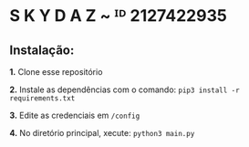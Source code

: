 #  S K Y D A Z   ~   ᴵᴰ 2127422935

## Instalação:
**1.** Clone esse repositório

**2.** Instale as dependências com o comando: `pip3 install -r requirements.txt `

**3.** Edite as credenciais em `/config`

**4.** No diretório principal, xecute: `python3 main.py`
